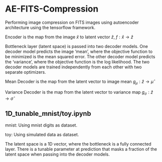 # AE-FITS-Compression
Performing image compression on FITS images using autoencoder architecture using the tensorflow framework.

Encoder is the map from the image $\hat{x}$ to latent vector $\hat{z}$, $f: \hat{x} \rightarrow \hat{z}$

Bottleneck layer (latent space) is passed into two decoder models. One decoder model predicts the image ‘mean’, where the objective function to be minimized is the mean squared error. The other decoder model predicts the ‘variance’, where the objective function is the log likelihood. The two decoder models are trained independently from each other with two separate optimizers.

Mean Decoder is the map from the latent vector to image mean $g_{\mu}: \hat{z} \rightarrow \hat{\mu}$ 

Variance Decoder is the map from the latent vector to variance map $g_{\sigma}: \hat{z} \rightarrow \hat{\sigma}$


## 1D_tunable_mnist/toy.ipynb

mnist: Using mnist digits as dataset.

toy: Using simulated data as dataset.

The latent space is a 1D vector, where the bottleneck is a fully connected layer. There is a tunable parameter at prediction that masks a fraction of the latent space when passing into the decoder models.  
